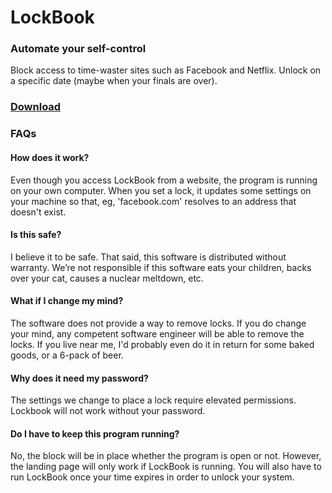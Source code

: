 # LockBook

### Automate your self-control

Block access to time-waster sites such as Facebook and Netflix. Unlock on a specific date (maybe when your finals are over).

### [Download](https://github.com/bgschiller/LockBook/raw/master/LockBook.zip)

### FAQs

#### How does it work?

Even though you access LockBook from a website, the program is running on your own computer. When you set a lock, it updates some settings on your machine so that, eg, 'facebook.com' resolves to an address that doesn't exist.

#### Is this safe?

I believe it to be safe. That said, this software is distributed without warranty. We’re not responsible if this software eats your children, backs over your cat, causes a nuclear meltdown, etc.

#### What if I change my mind?

The software does not provide a way to remove locks. If you do change your mind, any competent software engineer will be able to remove the locks. If you live near me, I'd probably even do it in return for some baked goods, or a 6-pack of beer.

#### Why does it need my password?

The settings we change to place a lock require elevated permissions. Lockbook will not work without your password.

#### Do I have to keep this program running?

No, the block will be in place whether the program is open or not. However, the landing page will only work if LockBook is running. You will also have to run LockBook once your time expires in order to unlock your system.

